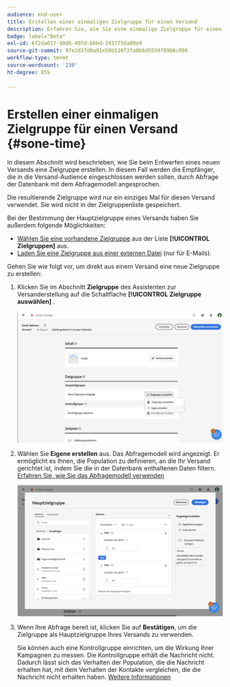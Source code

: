 ```yaml
---
audience: end-user
title: Erstellen einer einmaligen Zielgruppe für einen Versand
description: Erfahren Sie, wie Sie eine einmalige Zielgruppe für einen Versand erstellen.
badge: label="Beta"
exl-id: 6f2da017-90d6-497d-bbbd-293775da00e9
source-git-commit: 97e2d37d0a91e50b516f2fa0b6d5559f89b6c096
workflow-type: tm+mt
source-wordcount: '230'
ht-degree: 85%

---
```


# Erstellen einer einmaligen Zielgruppe für einen Versand {#sone-time}

In diesem Abschnitt wird beschrieben, wie Sie beim Entwerfen eines neuen Versands eine Zielgruppe erstellen. In diesem Fall werden die Empfänger, die in die Versand-Audience eingeschlossen werden sollen, durch Abfrage der Datenbank mit dem Abfragemodell angesprochen.

Die resultierende Zielgruppe wird nur ein einziges Mal für diesen Versand verwendet. Sie wird nicht in der Zielgruppenliste gespeichert.

Bei der Bestimmung der Hauptzielgruppe eines Versands haben Sie außerdem folgende Möglichkeiten:

* [Wählen Sie eine vorhandene Zielgruppe](add-audience.md) aus der Liste **[!UICONTROL Zielgruppen]** aus.
* [Laden Sie eine Zielgruppe aus einer externen Datei](file-audience.md) (nur für E-Mails).

Gehen Sie wie folgt vor, um direkt aus einem Versand eine neue Zielgruppe zu erstellen:

1. Klicken Sie im Abschnitt **Zielgruppe** des Assistenten zur Versanderstellung auf die Schaltflache **[!UICONTROL Zielgruppe auswählen]** .

   ![](assets/segment-builder0.png)

1. Wählen Sie **Eigene erstellen** aus. Das Abfragemodell wird angezeigt. Er ermöglicht es Ihnen, die Population zu definieren, an die Ihr Versand gerichtet ist, indem Sie die in der Datenbank enthaltenen Daten filtern. [Erfahren Sie, wie Sie das Abfragemodell verwenden](../query/query-modeler-overview.md)

   ![](assets/segment-builder.png)

1. Wenn Ihre Abfrage bereit ist, klicken Sie auf **Bestätigen**, um die Zielgruppe als Hauptzielgruppe Ihres Versands zu verwenden.

   Sie können auch eine Kontrollgruppe einrichten, um die Wirkung Ihrer Kampagnen zu messen. Die Kontrollgruppe erhält die Nachricht nicht. Dadurch lässt sich das Verhalten der Population, die die Nachricht erhalten hat, mit dem Verhalten der Kontakte vergleichen, die die Nachricht nicht erhalten haben. [Weitere Informationen](control-group.md)
